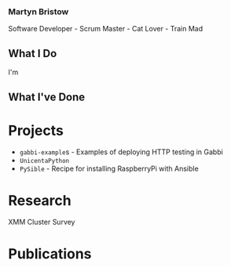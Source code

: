 ### Martyn Bristow

Software Developer - Scrum Master - Cat Lover - Train Mad

## What I Do
I'm 

## What I've Done
# Projects

* `gabbi-example`s - Examples of deploying HTTP testing in Gabbi
* `UnicentaPython`
* `PySible` - Recipe for installing RaspberryPi with Ansible

# Research
XMM Cluster Survey

# Publications 
